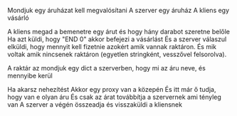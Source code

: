 Mondjuk egy áruházat kell megvalósítani
A szerver egy áruház
A kliens egy vásárló

A kliens megad a bemenetre egy árut és hogy hány darabot szeretne belőle
Ha azt küldi, hogy "END 0" akkor befejezi a vásárlást
És a szerver válaszul elküldi, hogy mennyit kell fizetnie azokért amik vannak raktáron.
És mik voltak amik nincsenek raktáron (egyetlen stringként, vesszővel felsorolva).

A raktár az mondjuk egy dict a szerverben, hogy mi az áru neve, és mennyibe kerül

Ha akarsz nehezítést
Akkor egy proxy van a közepén
És itt már ő tudja, hogy van e olyan áru
És csak az árat továbbítja a szervernek ami tényleg van
A szerver a végén összeadja és visszaküldi a kliensnek